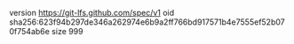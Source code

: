 version https://git-lfs.github.com/spec/v1
oid sha256:623f94b297de346a262974e6b9a2ff766bd917571b4e7555ef52b070f754ab6e
size 999
